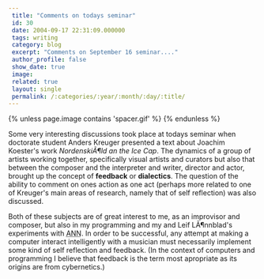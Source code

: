 ```yaml
---
 title: "Comments on todays seminar"
 id: 30
 date: 2004-09-17 22:31:09.000000
 tags: writing
 category: blog
 excerpt: "Comments on September 16 seminar...."
 author_profile: false
 show_date: true
 image: 
 related: true
 layout: single
 permalink: /:categories/:year/:month/:day/:title/
---
```

{% unless page.image contains 'spacer.gif' %}
{% endunless %}

Some very interesting discussions took place at todays seminar when doctorate student Anders Kreuger presented a text about Joachim Koester's work <cite>NordenskiÃ¶ld an the Ice Cap</cite>. The dynamics of a group of artists working together, specifically visual artists and curators but also that between the composer and the interpreter and writer, director and actor, brought up the concept of <b>feedback</b> or <b>dialectics</b>. The question of the ability to comment on ones action as one act (perhaps more related to one of Kreuger's main areas of research, namely that of self reflection) was also discussed.

Both of these subjects are of great interest to me, as an improvisor and composer, but also in my programming and my and Leif LÃ¶nnblad's experiments with <acronym title="Artificial Neural Networks">ANN</acronym>. In order to be successful, any attempt at making a computer interact intelligently with a musician must necessarily implement some kind of self reflection and feedback. (In the context of computers and programming I believe that feedback is the term most apropriate as its origins are from cybernetics.)
